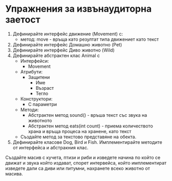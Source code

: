 # Упражнения за извънаудиторна заетост

1. Дефинирайте интерфейс движение (Movement) с:
   * &#x20;метод: move - връща като резултат типа движениет като текст
2. Дефинирайте интерфейс Домашно животно (Pet)
3. Дефинирайте интерфейс Диво животно (Wild)
4. Дефинирайте абстрактен клас Animal с
   * Интерфейси:
     * &#x20;Movement
   * Атрибути:
     * Защитени
       * Име
       * Възраст
       * Тегло
   * Конструктори:
     * С параметри
   * Методи:
     * Абстрактен метод sound() - връша текст със звука на животното
     * Абстрактен метод eats(int count) - приема количеството храна и връща процеса на  хранене, като текст
   * Създайте метод за текстово представяне на обекта.
5. Дефинирайте класове Dog, Bird и Fish. Имплементирайте методите от интерфейса и абстракния клас.

Създайте масив с кучета, птизи и риби и изведете начина по който се движат и звука който издават, спорет интервейса, който имплементират изведете дали са диви или питумни, нахранете всеко животно от масива.
